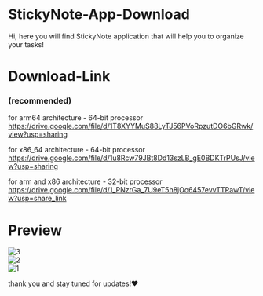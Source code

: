 # StickyNote-App-Download
Hi, here you will find StickyNote application that will help you to organize your tasks!

# Download-Link
### (recommended) 
for arm64 architecture - 64-bit processor   
https://drive.google.com/file/d/1T8XYYMuS88LyTJ56PVoRpzutDO6bGRwk/view?usp=sharing   
  
for x86_64 architecture - 64-bit processor  
https://drive.google.com/file/d/1u8Rcw79JBt8Dd13szLB_gE0BDKTrPUsJ/view?usp=sharing  
  
for arm and x86 architecture - 32-bit processor  
https://drive.google.com/file/d/1_PNzrGa_7U9eT5h8jOo6457evvTTRawT/view?usp=share_link  
  
# Preview
![3](https://user-images.githubusercontent.com/125300187/223809448-586ec056-3d5c-456f-bd34-bd4d39830bb4.jpeg)  
![2](https://user-images.githubusercontent.com/125300187/223809555-06226f94-b363-409a-b028-84c240069b71.jpeg)  
![1](https://user-images.githubusercontent.com/125300187/223809622-1162ecf4-5439-4e9b-8e5f-1dc29f5e08e7.jpeg)  
  
thank you and stay tuned for updates!♥
